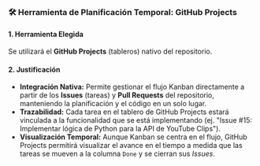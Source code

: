 ### 🛠️ Herramienta de Planificación Temporal: GitHub Projects

#### 1. Herramienta Elegida
Se utilizará el **GitHub Projects** (tableros) nativo del repositorio.

#### 2. Justificación
* **Integración Nativa:** Permite gestionar el flujo Kanban directamente a partir de los **Issues** (tareas) y **Pull Requests** del repositorio, manteniendo la planificación y el código en un solo lugar.
* **Trazabilidad:** Cada tarea en el tablero de GitHub Projects estará vinculada a la funcionalidad que se está implementando (ej. "Issue #15: Implementar lógica de Python para la API de YouTube Clips").
* **Visualización Temporal:** Aunque Kanban se centra en el flujo, GitHub Projects permitirá visualizar el avance en el tiempo a medida que las tareas se mueven a la columna `Done` y se cierran sus *Issues*.